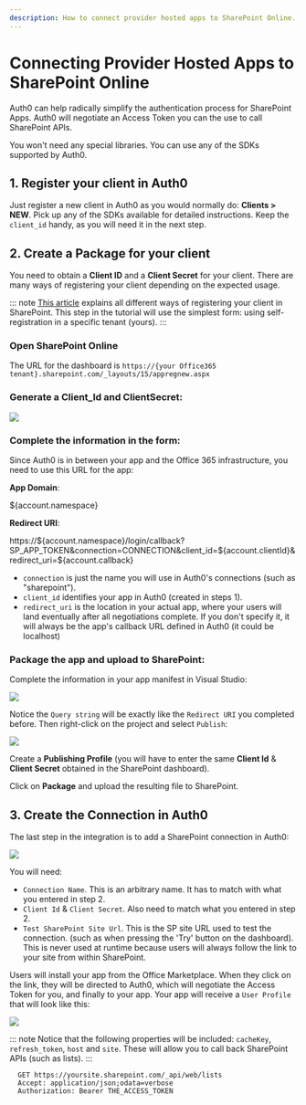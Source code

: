 ```yaml
---
description: How to connect provider hosted apps to SharePoint Online.
---
```

# Connecting Provider Hosted Apps to SharePoint Online

Auth0 can help radically simplify the authentication process for SharePoint Apps. Auth0 will negotiate an Access Token you can the use to call SharePoint APIs.

You won't need any special libraries. You can use any of the SDKs supported by Auth0.

## 1. Register your client in Auth0

Just register a new client in Auth0 as you would normally do: __Clients > NEW__. Pick up any of the SDKs available for detailed instructions. Keep the `client_id` handy, as you will need it in the next step.

## 2. Create a Package for your client

You need to obtain a __Client ID__ and a __Client Secret__ for your client. There are many ways of registering your client depending on the expected usage.

::: note
[This article](http://msdn.microsoft.com/en-us/library/office/jj687469(v=office.15).aspx) explains all different ways of registering your client in SharePoint. This step in the tutorial will use the simplest form: using self-registration in a specific tenant (yours).
:::

### Open SharePoint Online

The URL for the dashboard is `https://{your Office365 tenant}.sharepoint.com/_layouts/15/appregnew.aspx`

### Generate a __Client_Id__ and __ClientSecret__:

![](/media/articles/integrations/sharepoint-apps/90SvG.png)

### Complete the information in the form:

Since Auth0 is in between your app and the Office 365 infrastructure, you need to use this URL for the app:

**App Domain**:

  ${account.namespace}

**Redirect URI**:

  https://${account.namespace}/login/callback?SP_APP_TOKEN&connection=CONNECTION&client_id=${account.clientId}&redirect_uri=${account.callback}

* `connection` is just the name you will use in Auth0's connections (such as "sharepoint").
* `client_id` identifies your app in Auth0 (created in steps 1).
* `redirect_uri` is the location in your actual app, where your users will land eventually after all negotiations complete. If you don't specify it, it will always be the app's callback URL defined in Auth0 (it could be localhost)

### Package the app and upload to SharePoint:

Complete the information in your app manifest in Visual Studio:

![](/media/articles/integrations/sharepoint-apps/90SEc.png)

Notice the `Query string` will be exactly like the `Redirect URI` you completed before. Then right-click on the project and select `Publish`:

![](/media/articles/integrations/sharepoint-apps/90SUB.png)

Create a __Publishing Profile__ (you will have to enter the same __Client Id__ & __Client Secret__ obtained in the SharePoint dashboard).

Click on __Package__ and upload the resulting file to SharePoint.


## 3. Create the Connection in Auth0

The last step in the integration is to add a SharePoint connection in Auth0:

![](/media/articles/integrations/sharepoint-apps/8XoVl.png)

You will need:

* `Connection Name`. This is an arbitrary name. It has to match with what you entered in step 2.
* `Client Id` & `Client Secret`. Also need to match what you entered in step 2.
* `Test SharePoint Site Url`. This is the SP site URL used to test the connection. (such as when pressing the 'Try' button on the dashboard). This is never used at runtime because users will always follow the link to your site from within SharePoint.


Users will install your app from the Office Marketplace. When they click on the link, they will be directed to Auth0, which will negotiate the Access Token for you, and finally to your app. Your app will receive a `User Profile` that will look like this:

![](/media/articles/integrations/sharepoint-apps/8Xp6x.png)

::: note
Notice that the following properties will be included: `cacheKey`, `refresh_token`, `host` and `site`. These will allow you to call back SharePoint APIs (such as lists).
:::

```text
  GET https://yoursite.sharepoint.com/_api/web/lists
  Accept: application/json;odata=verbose
  Authorization: Bearer THE_ACCESS_TOKEN
```
